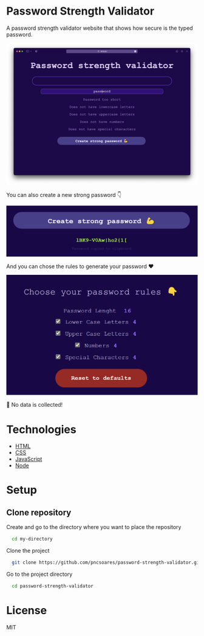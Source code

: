 # Password Strength Validator

A password strength validator website that shows how secure is the typed password.

![App](./images/app.png)

You can also create a new strong password 👇

![Generate Password](./images/app-generated-password.png)

And you can chose the rules to generate your password ❤️

![Generate Password](./images/password-rules.png)

🙈 No data is collected!

# Technologies

- [HTML](https://developer.mozilla.org/en-US/docs/Web/HTML)
- [CSS](https://developer.mozilla.org/en-US/docs/Web/CSS)
- [JavaScript](https://developer.mozilla.org/en-US/docs/Web/JavaScript)
- [Node](https://nodejs.org/en/docs/)

# Setup

## Clone repository

Create and go to the directory where you want to place the repository

```bash
  cd my-directory
```

Clone the project

```bash
  git clone https://github.com/pncsoares/password-strength-validator.git
```

Go to the project directory

```bash
  cd password-strength-validator
```

# License

MIT